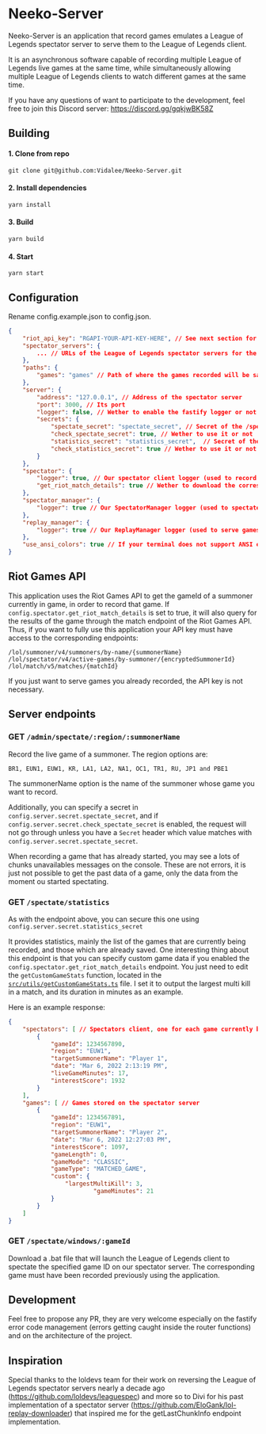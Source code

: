 # Neeko-Server

Neeko-Server is an application that record games emulates a League of Legends spectator server to serve them to the League of Legends client.

It is an asynchronous software capable of recording multiple League of Legends live games at the same time, while simultaneously allowing multiple League of Legends clients to watch different games at the same time.


If you have any questions of want to participate to the development, feel free to join this Discord server: https://discord.gg/gqkjwBK58Z

## Building

#### 1. Clone from repo
```shell
git clone git@github.com:Vidalee/Neeko-Server.git
```

#### 2. Install dependencies
```shell
yarn install
```

#### 3. Build
```shell
yarn build
```
#### 4. Start
```shell
yarn start
```

## Configuration

Rename config.example.json to config.json.

```json
{
    "riot_api_key": "RGAPI-YOUR-API-KEY-HERE", // See next section for more information.
    "spectator_servers": {
        ... // URLs of the League of Legends spectator servers for the different regions.
    },
    "paths": {
        "games": "games" // Path of where the games recorded will be saved.
    },
    "server": {
        "address": "127.0.0.1", // Address of the spectator server
        "port": 3000, // Its port
        "logger": false, // Wether to enable the fastify logger or not
        "secrets": {
            "spectate_secret": "spectate_secret", // Secret of the /spectate endpoint.
            "check_spectate_secret": true, // Wether to use it or not
            "statistics_secret": "statistics_secret",  // Secret of the /spectate endpoint.
            "check_statistics_secret": true // Wether to use it or not
        }
    },
    "spectator": {
        "logger": true, // Our spectator client logger (used to record games).
        "get_riot_match_details": true // Wether to download the corresponding match detail from the matchv5 Riot Games API endpoint.
    },
    "spectator_manager": {
        "logger": true // Our SpectatorManager logger (used to spectate new games and give statistics).
    },
    "replay_manager": {
        "logger": true // Our ReplayManager logger (used to serve games to League of Legends clients).
    },
    "use_ansi_colors": true // If your terminal does not support ANSI escape code, set it to false.
}
```

## Riot Games API

This application uses the Riot Games API to get the gameId of a summoner currently in game, in order to record that game.
If `config.spectator.get_riot_match_details` is set to true, it will also query for the results of the game through the match endpoint of the Riot Games API.
Thus, if you want to fully use this application your API key must have access to the corresponding endpoints:

```
/lol/summoner/v4/summoners/by-name/{summonerName}
/lol/spectator/v4/active-games/by-summoner/{encryptedSummonerId}
/lol/match/v5/matches/{matchId}
```

If you just want to serve games you already recorded, the API key is not necessary.

## Server endpoints


### GET `/admin/spectate/:region/:summonerName`


Record the live game of a summoner. The region options are:

```
BR1, EUN1, EUW1, KR, LA1, LA2, NA1, OC1, TR1, RU, JP1 and PBE1
```

The summonerName option is the name of the summoner whose game you want to record.

Additionally, you can specify a secret in `config.server.secret.spectate_secret`, and if `config.server.secret.check_spectate_secret` is enabled, the request will not go through unless you have a `Secret` header which value matches with `config.server.secret.spectate_secret`.

When recording a game that has already started, you may see a lots of chunks unavailables messages on the console. These are not errors, it is just not possible to get the past data of a game, only the data from the moment ou started spectating.

### GET `/spectate/statistics`

As with the endpoint above, you can secure this one using `config.server.secret.statistics_secret`

It provides statistics, mainly the list of the games that are currently being recorded, and those which are already saved. One interesting thing about this endpoint is that you can specify custom game data if you enabled the `config.spectator.get_riot_match_details` endpoint. You just need to edit the `getCustomGameStats` function, located in the [`src/utils/getCustomGameStats.ts`](src/utils/getCustomGameStats.ts) file. I set it to output the largest multi kill in a match, and its duration in minutes as an example.

Here is an example response:
```json
{
	"spectators": [ // Spectators client, one for each game currently being recorded
		{
			"gameId": 1234567890,
			"region": "EUW1",
			"targetSummonerName": "Player 1",
			"date": "Mar 6, 2022 2:13:19 PM",
			"liveGameMinutes": 17,
			"interestScore": 1932
		}
	],
	"games": [ // Games stored on the spectator server
		{
			"gameId": 1234567891,
			"region": "EUW1",
			"targetSummonerName": "Player 2",
			"date": "Mar 6, 2022 12:27:03 PM",
			"interestScore": 1097,
			"gameLength": 0,
			"gameMode": "CLASSIC",
			"gameType": "MATCHED_GAME",
			"custom": {
				"largestMultiKill": 3,
                		"gameMinutes": 21
			}
		}
	]
}
```

### GET `/spectate/windows/:gameId`

Download a .bat file that will launch the League of Legends client to spectate the specified game ID on our spectator server. The corresponding game must have been recorded previously using the application.


## Development

Feel free to propose any PR, they are very welcome especially on the fastify error code management (errors getting caught inside the router functions) and on the architecture of the project.

## Inspiration

Special thanks to the loldevs team for their work on reversing the League of Legends spectator servers nearly a decade ago (https://github.com/loldevs/leaguespec) and more so to Divi for his past implementation of a spectator server (https://github.com/EloGank/lol-replay-downloader) that inspired me for the getLastChunkInfo endpoint implementation.
